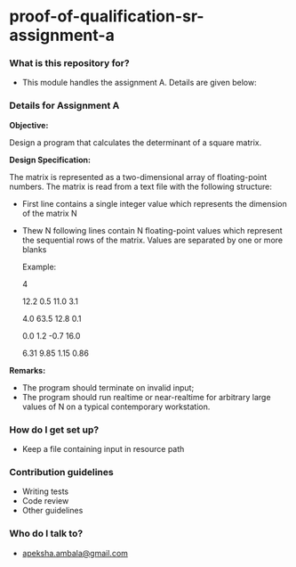 # proof-of-qualification-sr-assignment-a

### What is this repository for? ###
* This module handles the assignment A. Details are given below:

### Details for Assignment A ###

**Objective:**

Design a program that calculates the determinant of a square matrix.

**Design Specification:**

The matrix is represented as a two-dimensional array of floating-point numbers.
The matrix is read from a text file with the following structure:
- First line contains a single integer value which represents the dimension of the matrix N
- Thew N following lines contain N floating-point values which represent the sequential rows of the matrix. Values are separated by one or more blanks

  Example:

  4

  12.2 0.5 11.0 3.1

  4.0 63.5 12.8 0.1

  0.0 1.2 -0.7 16.0

  6.31 9.85 1.15 0.86


**Remarks:**
- The program should terminate on invalid input;
- The program should run realtime or near-realtime for arbitrary large values of N on a typical contemporary workstation.


### How do I get set up? ###

* Keep a file containing input in resource path

### Contribution guidelines ###

* Writing tests
* Code review
* Other guidelines

### Who do I talk to? ###

* apeksha.ambala@gmail.com